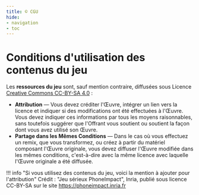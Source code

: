 ```yaml
---
title: ©️ CGU
hide:
- navigation
- toc
---
```

# Conditions d'utilisation des contenus du jeu
Les **ressources du jeu** sont, sauf mention contraire, diffusées sous Licence [Creative Commons CC-BY-SA 4.0](https://creativecommons.org/licenses/by-sa/4.0/deed.fr) : 

- **Attribution** — Vous devez créditer l'Œuvre, intégrer un lien vers la licence et indiquer si des modifications ont été effectuées à l'Œuvre. Vous devez indiquer ces informations par tous les moyens raisonnables, sans toutefois suggérer que l'Offrant vous soutient ou soutient la façon dont vous avez utilisé son Œuvre.
-  **Partage dans les Mêmes Conditions** — Dans le cas où vous effectuez un remix, que vous transformez, ou créez à partir du matériel composant l'Œuvre originale, vous devez diffuser l'Œuvre modifiée dans les mêmes conditions, c'est-à-dire avec la même licence avec laquelle l'Œuvre originale a été diffusée.



!!! info "Si vous utilisez des contenus du jeu, voici la mention à ajouter pour l'attribution"
    Crédit : "Jeu sérieux PhoneImpact", Inria, publié sous licence CC-BY-SA sur le site <https://phoneimpact.inria.fr>



